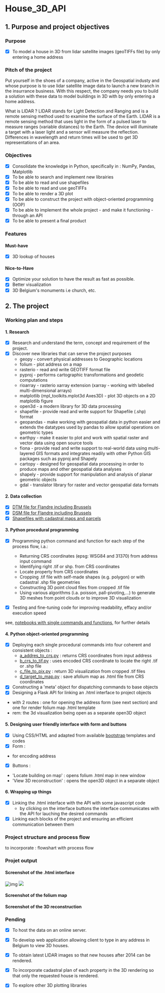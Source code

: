 # House_3D_API

## 1. Purpose and project objectives 

### Purpose
- [x] To model a house in 3D from lidar satellite images (geoTIFFs file) by only entering a home address

### Pitch of the project 
Put yourself in the shoes of a company, active in the Geospatial industy and whose purpose is to use lidar satellite image data to launch a new branch in the insurrance business. With this respect, the company needs you to build a solution with these data to model buildings in 3D with by only entering a home address.

What is LIDAR ? LIDAR stands for Light Detection and Ranging and is a remote sensing method used to examine the surface of the Earth. LIDAR is a remote sensing method that uses light in the form of a pulsed laser to measure ranges (variable distances) to the Earth. The device will illuminate a target with a laser light and a sensor will measure the reflection. Differences in wavelength and return times will be used to get 3D representations of an area.

### Objectives
- [x] Consolidate the knowledge in Python, specifically in : NumPy, Pandas, Matplotlib
- [x] To be able to search and implement new librairies
- [x] To be able to read and use shapefiles
- [x] To be able to read and use geoTIFFs
- [x] To be able to render a 3D plot
- [x] To be able to construct the project with object-oriented programming (OOP)
- [x] To be able to implement the whole project - and make it functioning -  through an API
- [x] To be able to present a final product

### Features 
#### Must-have 
- [x] 3D lookup of houses

#### Nice-to-Have
- [x] Optimize your solution to have the result as fast as possible.
- [x] Better visualization
- [x] 3D Belgium's monuments i.e church, etc.

## 2. The project 
### Working plan and steps 
#### 1. Research 
- [x] Research and understand the term, concept and requirement of the project.
- [x] Discover new libraries that can serve the project purposes 
  - geopy - convert physical addresses to Geographic locations
  - folium - plot address on a map
  - rasterio - read and write GEOTIFF format file
  - pyproj - performs cartographic transformations and geodetic computations
  - rioarray - rasterio xarray extension (xarray - working with labelled multi-dimensional arrays)
  - matplotlib (mpl_toolkits.mplot3d Axes3D) - plot 3D objects on a 2D matplotlib figure
  - open3d - a modern library for 3D data processing
  - shapefile - provide read and write support for Shapefile (.shp) format
  - geopandas - make working with geospatial data in python easier and extends the datatypes used by pandas to allow spatial operations on geometric types
  - earthpy - make it easier to plot and work with spatial raster and vector data using open source tools
  - fiona - provide read and write support to real-world data using multi-layered GIS formats and integrates readily with other Python GIS packages such as pyproj and Shapely
  - cartopy - designed for geospatial data processing in order to produce maps and other geospatial data analyses
  - shapely - provide support for manipulation and analysis of planar geometric objects
  - gdal - translator library for raster and vector geospatial data formats

#### 2. Data collection 
- [x] [DTM file for Flandre including Brussels](http://bit.ly/DTM_Flandre)
- [x] [DSM file for Flandre including Brussels](http://bit.ly/DSM_Flandre)
- [x] [Shapefiles with cadastral maps and parcels](https://eservices.minfin.fgov.be/myminfin-web/pages/cadastral-plans?_ga=2.167466685.225309318.1604313780-388788923.1602907232)

#### 3. Python procedural programming 
- [x] Programming python command and function for each step of the process flow, i.a.:
  - Returning CRS coordinates (epsg: WSG84 and 31370) from address input command 
  - Identifying right .tif or shp. from CRS coordinates
  - Locate property from CRS coordinates
  - Cropping .tif file with self-made shapes (e.g. polygon) or with cadastral .shp file geometries 
  - Constructing 3D point cloud files from cropped .tif file
  - Using various algorithms (i.a. poisson, pall-pivoting,...) to generate 3D meshes from point clouds or to improve 3D visualization  

- [x] Testing and fine-tuning code for improving readability, effacy and/or execution speed

see, [notebooks with single commands and functions](https://github.com/jcmeunier77/House_3D_API/tree/master/notebooks%20with%20single%20commands%20and%20functions), for further details 

#### 4. Python object-oriented programming
- [x] Deploying each single procedural commands into four coherent and consistent objects : 
  - [a_addres_to_crs.py](https://github.com/jcmeunier77/House_3D_API/blob/master/api/src/utils/a_addres_to_crs.py) : returns CRS coordinates from input address
  - [b_crs_to_tif.py](https://github.com/jcmeunier77/House_3D_API/blob/master/api/src/utils/b_crs_to_tif.py) : uses encoded CRS coordinate to locate the right .tif or .shp file
  - [c_file_to_pix.py](https://github.com/jcmeunier77/House_3D_API/blob/master/api/src/utils/c_file_to_pix.py) : return 3D visualization from cropped .tif files
  - [d_target_to_map.py](https://github.com/jcmeunier77/House_3D_API/blob/master/api/src/utils/d_target_to_map.py) : save afolium map as .html file from CRS coordinates
 - [x] Constructing a 'meta' object for dispatching commands to base objects
 - [x] Designing a Flask API for linking an .html interface to project objects 
  - with 2 routes : one for opening the address form (see next section) and one for render folium map .html template
  - rem: the 3d visualization being open as a separate open3D object  
 
 #### 5. Designing user friendly interface with form and buttons 
 - [x] Using CSS/HTML and adapted from available [bootstrap](https://v5.getbootstrap.com/) templates and codes  
 - [x] Form :
  - for encoding address
 - [x] Buttons :
  - 'Locate building on map' : opens folium .html map in new window  
  - 'View 3D reconstruction' : opens the open3D object in a separate object 
   
#### 6. Wrapping up things 
- [x] Linking the .html interface with the API with some javascript code 
  - by clicking on the interface buttons the interface communicates with the API for lauching the desired commands 
- [x] Linking each blocks of the project and ensuring an efficient communication between them 

### Project structure and process flow

to incorporate : flowshart with process flow 

### Projet output 
#### Screenshot of the .html interface 
![img](https://drive.google.com/file/d/1iiWBURTvsqpn15XFLSMg98EYCrKYv21C/view?usp=sharing)
<img src="https://drive.google.com/file/d/1iiWBURTvsqpn15XFLSMg98EYCrKYv21C/view?usp=sharing">
#### Screenshot of the folium map 


#### Screenshot of the 3D reconstruction 

### Pending 

- [x] To host the data on an online server.
- [x] To develop web application allowing client to type in any address in Belgium to view 3D houses.
- [x] To obtain latest LIDAR images so that new houses after 2014 can be rendered.
- [x] To incorporate cadastral plan of each property in the 3D rendering so that only the requested house is rendered.
- [x] To explore other 3D plotting libraries




  
  
